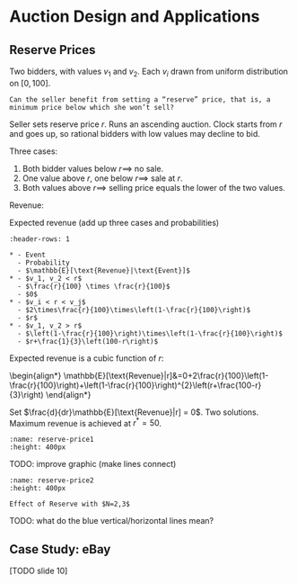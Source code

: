 # Auction Design and Applications

## Reserve Prices

Two bidders, with values $v_1$ and $v_2$. Each $v_i$ drawn from uniform distribution on $[0,100]$.

```{admonition} Question
Can the seller benefit from setting a “reserve” price, that is, a minimum price below which she won’t sell?
```

Seller sets reserve price $r$. Runs an ascending auction. Clock starts from $r$ and goes up, so rational bidders with low values may decline to bid.

Three cases:
1. Both bidder values below $r \implies$ no sale.
2. One value above $r$, one below $r \implies$ sale at $r$.
3. Both values above $r \implies$ selling price equals the lower of the two values.

Revenue:

Expected revenue (add up three cases and probabilities)


```{list-table}
:header-rows: 1

* - Event
  - Probability
  - $\mathbb{E}[\text{Revenue}|\text{Event}]$
* - $v_1, v_2 < r$
  - $\frac{r}{100} \times \frac{r}{100}$
  - $0$
* - $v_i < r < v_j$
  - $2\times\frac{r}{100}\times\left(1-\frac{r}{100}\right)$
  - $r$
* - $v_1, v_2 > r$
  - $\left(1-\frac{r}{100}\right)\times\left(1-\frac{r}{100}\right)$
  - $r+\frac{1}{3}\left(100-r\right)$
```

Expected revenue is a cubic function of $r$:

\begin{align*}
\mathbb{E}[\text{Revenue}|r]&=0+2\frac{r}{100}\left(1-\frac{r}{100}\right)+\left(1-\frac{r}{100}\right)^{2}\left(r+\frac{100-r}{3}\right)
\end{align*}

Set $\frac{d}{dr}\mathbb{E}[\text{Revenue}|r] = 0$. Two solutions. Maximum revenue is achieved at $r^{*}=50$.

```{figure} ../images/reserve-price1.png
:name: reserve-price1
:height: 400px
```

TODO: improve graphic (make lines connect)

```{figure} ../images/reserve-price2.png
:name: reserve-price2
:height: 400px

Effect of Reserve with $N=2,3$
```

TODO: what do the blue vertical/horizontal lines mean?


## Case Study: eBay

[TODO slide 10]

